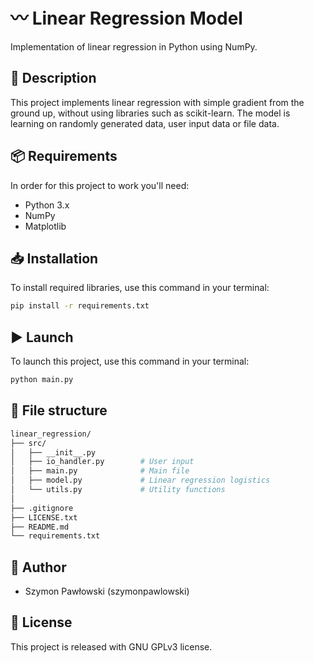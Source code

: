 # 〰️ Linear Regression Model
Implementation of linear regression in Python using NumPy.

## 📄 Description
This project  implements linear regression with simple gradient from the ground up, without using libraries such as scikit-learn. The model is learning on randomly generated data, user input data or file data.

## 📦 Requirements
In order for this project to work you'll need:
- Python 3.x
- NumPy
- Matplotlib

## 📥 Installation
To install required libraries, use this command in your terminal:
```bash
pip install -r requirements.txt
```

## ▶️ Launch
To launch this project, use this command in your terminal:
```bash
python main.py
```

## 📁 File structure
```bash
linear_regression/
├── src/
│   ├── __init__.py
│   ├── io_handler.py        # User input
│   ├── main.py              # Main file
│   ├── model.py             # Linear regression logistics
│   └── utils.py             # Utility functions
│
├── .gitignore
├── LICENSE.txt
├── README.md
└── requirements.txt
```

## 👤 Author
- Szymon Pawłowski (szymonpawlowski)

## 📃 License
This project is released with GNU GPLv3 license.
